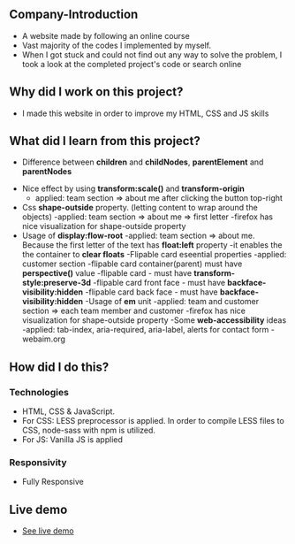 ## Company-Introduction
<ul>
<li>A website made by following an online course</li>
<li>Vast majority of the codes I implemented by myself.</li>
<li>When I got stuck and could not find out any way to solve the problem, I took a look at the completed project's code or search online</li>
</ul>

## Why did I work on this project?
<ul>
<li>I made this website in order to improve my HTML, CSS and JS skills</li>
</ul>

## What did I learn from this project?

* Difference between **children** and **childNodes**, **parentElement** and **parentNodes**
- Nice effect by using **transform:scale()** and **transform-origin**
  - applied: team section => about me after clicking the button top-right
- Css **shape-outside** property. (letting content to wrap around the objects)
  -applied: team section => about me => first letter
  -firefox has nice visualization for shape-outside property
- Usage of **display:flow-root**
  -applied: team section => about me. Because the first letter of the text has **float:left** property
  -it enables the the container to **clear floats**
-Flipable card eseential properties
  -applied: customer section
  -flipable card container(parent) must have  **perspective()** value
  -flipable card - must have **transform-style:preserve-3d**
  -flipable card front face - must have **backface-visibility:hidden**
  -flipable card back face - must have **backface-visibility:hidden**
-Usage of **em** unit
  -applied: team and customer section => each team member and customer
  -firefox has nice visualization for shape-outside property
-Some **web-accessibility** ideas
  -applied: tab-index, aria-required, aria-label, alerts for contact form
  -webaim.org

## How did I do this?
### Technologies
<ul>
<li>HTML, CSS & JavaScript.</li>
<li>For CSS: LESS preprocessor is applied. In order to compile LESS files to CSS, node-sass with npm is utilized.</li>
<li>For JS: Vanilla JS is applied</li>
</ul>

### Responsivity
<ul>
<li>Fully Responsive</li>
</ul>

## Live demo
<ul> 
<li><a href="https://foods-gokseloz.vercel.app/" target="_blank">See live demo</a></li>
</ul>
